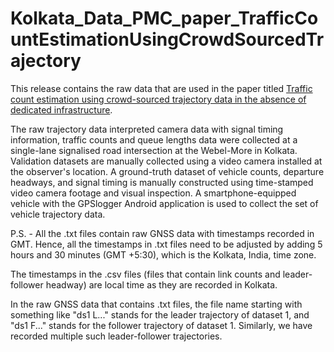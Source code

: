 # Kolkata_Data_PMC_paper_TrafficCountEstimationUsingCrowdSourcedTrajectory
This release contains the raw data that are used in the paper titled [Traffic count estimation using crowd-sourced trajectory data in the absence of dedicated infrastructure](https://doi.org/10.1016/j.pmcj.2024.101935). 

The raw trajectory data interpreted camera data with signal timing information, traffic counts and queue lengths data were collected at a single-lane signalised road intersection at the Webel-More in Kolkata. Validation datasets are manually collected using a video camera installed at the observer's location. A ground-truth dataset of vehicle counts, departure headways, and signal timing is manually constructed using time-stamped video camera footage and visual inspection. A smartphone-equipped vehicle with the GPSlogger Android application is used to collect the set of vehicle trajectory data.


P.S. - All the .txt files contain raw GNSS data with timestamps recorded in GMT. Hence, all the timestamps in .txt files need to be adjusted by adding 5 hours and 30 minutes (GMT +5:30), which is the Kolkata, India, time zone.

The timestamps in the .csv files (files that contain link counts and leader-follower headway) are local time as they are recorded in Kolkata.

In the raw GNSS data that contains .txt files, the file name starting with something like "ds1 L..." stands for the leader trajectory of dataset 1, and "ds1 F..." stands for the follower trajectory of dataset 1. Similarly, we have recorded multiple such leader-follower trajectories.
